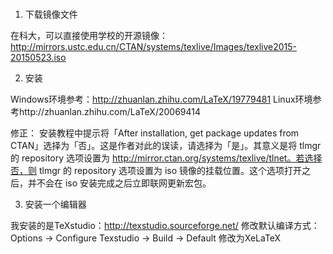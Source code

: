 #

1. 下载镜像文件

在科大，可以直接使用学校的开源镜像：
http://mirrors.ustc.edu.cn/CTAN/systems/texlive/Images/texlive2015-20150523.iso

2. 安装

Windows环境参考：http://zhuanlan.zhihu.com/LaTeX/19779481
Linux环境参考http://zhuanlan.zhihu.com/LaTeX/20069414

修正：
安装教程中提示将「After installation, get package updates from CTAN」选择为「否」。这是作者对此的误读，请选择为「是」。其意义是将 tlmgr 的 repository 选项设置为 http://mirror.ctan.org/systems/texlive/tlnet。若选择否，则 tlmgr 的 repository 选项设置为 iso 镜像的挂载位置。这个选项打开之后，并不会在 iso 安装完成之后立即联网更新宏包。

3. 安装一个编辑器

我安装的是TeXstudio：http://texstudio.sourceforge.net/
修改默认编译方式：Options -> Configure Texstudio -> Build -> Default 修改为XeLaTeX
